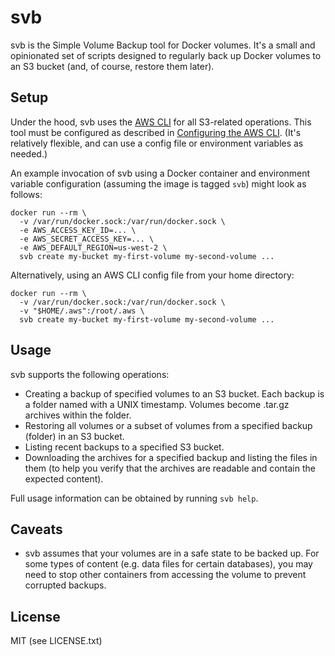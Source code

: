 # svb

svb is the Simple Volume Backup tool for Docker volumes. It's a small and
opinionated set of scripts designed to regularly back up Docker volumes to an
S3 bucket (and, of course, restore them later).

## Setup

Under the hood, svb uses the [AWS CLI] for all S3-related operations. This tool
must be configured as described in [Configuring the AWS CLI]. (It's relatively
flexible, and can use a config file or environment variables as needed.)

[AWS CLI]: https://aws.amazon.com/cli/
[Configuring the AWS CLI]: https://docs.aws.amazon.com/cli/latest/userguide/cli-chap-getting-started.html

An example invocation of svb using a Docker container and environment variable
configuration (assuming the image is tagged `svb`) might look as follows:

```
docker run --rm \
  -v /var/run/docker.sock:/var/run/docker.sock \
  -e AWS_ACCESS_KEY_ID=... \
  -e AWS_SECRET_ACCESS_KEY=... \
  -e AWS_DEFAULT_REGION=us-west-2 \
  svb create my-bucket my-first-volume my-second-volume ...
```

Alternatively, using an AWS CLI config file from your home directory:

```
docker run --rm \
  -v /var/run/docker.sock:/var/run/docker.sock \
  -v "$HOME/.aws":/root/.aws \
  svb create my-bucket my-first-volume my-second-volume ...
```

## Usage

svb supports the following operations:

* Creating a backup of specified volumes to an S3 bucket. Each backup is a
  folder named with a UNIX timestamp. Volumes become .tar.gz archives within
  the folder.
* Restoring all volumes or a subset of volumes from a specified backup (folder)
  in an S3 bucket.
* Listing recent backups to a specified S3 bucket.
* Downloading the archives for a specified backup and listing the files in them
  (to help you verify that the archives are readable and contain the expected
  content).

Full usage information can be obtained by running `svb help`.

## Caveats

* svb assumes that your volumes are in a safe state to be backed up. For some
  types of content (e.g. data files for certain databases), you may need to
  stop other containers from accessing the volume to prevent corrupted backups.

## License

MIT (see LICENSE.txt)
